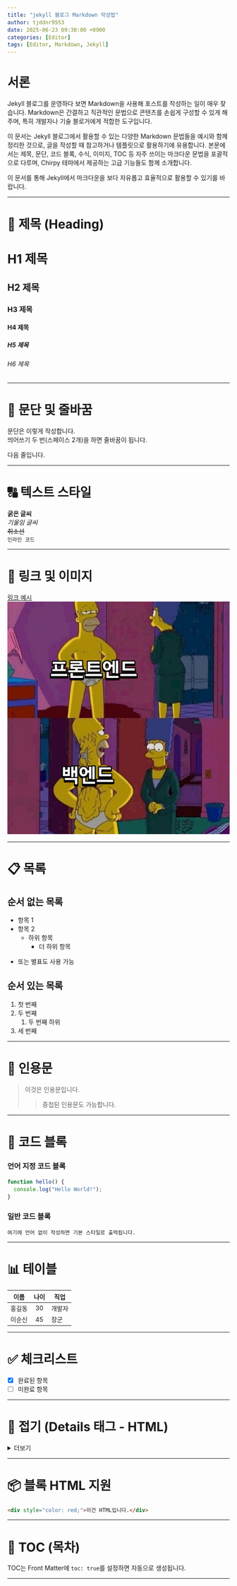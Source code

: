 ```yaml
---
title: "jekyll 블로그 Markdown 작성법"
author: tjddnr9553
date: 2025-06-23 09:30:00 +0900
categories: [Editor]
tags: [Editor, Markdown, Jekyll]
---
```


# 서론


Jekyll 블로그를 운영하다 보면 Markdown을 사용해 포스트를 작성하는 일이 매우 잦습니다. Markdown은 간결하고 직관적인 문법으로 콘텐츠를 손쉽게 구성할 수 있게 해주며, 특히 개발자나 기술 블로거에게 적합한 도구입니다.

이 문서는 Jekyll 블로그에서 활용할 수 있는 다양한 Markdown 문법들을 예시와 함께 정리한 것으로, 글을 작성할 때 참고하거나 템플릿으로 활용하기에 유용합니다. 본문에서는 제목, 문단, 코드 블록, 수식, 이미지, TOC 등 자주 쓰이는 마크다운 문법을 포괄적으로 다루며, Chirpy 테마에서 제공하는 고급 기능들도 함께 소개합니다.

이 문서를 통해 Jekyll에서 마크다운을 보다 자유롭고 효율적으로 활용할 수 있기를 바랍니다.

---

# 📝 제목 (Heading)

# H1 제목
## H2 제목
### H3 제목
#### H4 제목
##### H5 제목
###### H6 제목


---

# 📄 문단 및 줄바꿈

문단은 이렇게 작성합니다.  
띄어쓰기 두 번(스페이스 2개)을 하면 줄바꿈이 됩니다.

다음 줄입니다.

---

# 🔠 텍스트 스타일


**굵은 글씨**  
_기울임 글씨_  
~~취소선~~  
`인라인 코드`


---
# 🔗 링크 및 이미지
[링크 예시](https://naver.com)  
![이미지 대체 텍스트](/assets/img/avatar.webp)

---

# 📋 목록

## 순서 없는 목록


- 항목 1
- 항목 2
  - 하위 항목
    - 더 하위 항목
* 또는 별표도 사용 가능


## 순서 있는 목록


1. 첫 번째
2. 두 번째
   1. 두 번째 하위
3. 세 번째


---

# 📑 인용문


> 이것은 인용문입니다.
>> 중첩된 인용문도 가능합니다.


---

# 📌 코드 블록

### 언어 지정 코드 블록

```javascript
function hello() {
  console.log("Hello World!");
}
```

### 일반 코드 블록

```
여기에 언어 없이 작성하면 기본 스타일로 출력됩니다.
```

---

# 📊 테이블


| 이름  | 나이 | 직업  |
|-----|:--:|-----|
| 홍길동 | 30 | 개발자 |
| 이순신 | 45 | 장군  |

---

# ✅ 체크리스트


- [x] 완료된 항목
- [ ] 미완료 항목

---

# 📎 접기 (Details 태그 - HTML)


<details>
<summary>더보기</summary>

이곳은 접힌 내용입니다.

</details>


---

# 📦 블록 HTML 지원

```html
<div style="color: red;">이건 HTML입니다.</div>
```

---

# 📌 TOC (목차)

TOC는 Front Matter에 `toc: true`를 설정하면 자동으로 생성됩니다.

---
